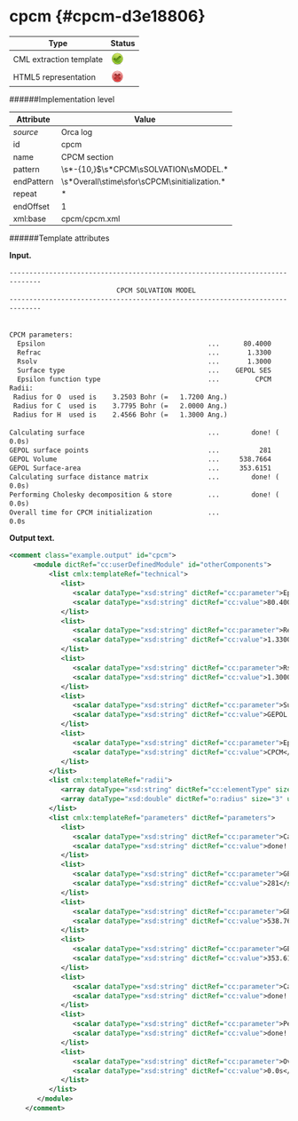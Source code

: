 # cpcm {#cpcm-d3e18806}


| Type                                                                                                                                                | Status                                                                                                                                              |
|----|----|
| CML extraction template                                                                                                                             | ![](/imgs/Total.png)                                                                                                                                |
| HTML5 representation                                                                                                                                | ![](/imgs/None.png)                                                                                                                                 |

######Implementation level

| Attribute                                                                                                                                           | Value                                                                                                                                               |
|----|----|
| *source*                                                                                                                                            | Orca log                                                                                                                                            |
| id                                                                                                                                                  | cpcm                                                                                                                                                |
| name                                                                                                                                                | CPCM section                                                                                                                                        |
| pattern                                                                                                                                             | \\s\*-{10,}\$\\s\*CPCM\\sSOLVATION\\sMODEL.\*                                                                                                       |
| endPattern                                                                                                                                          | \\s\*Overall\\stime\\sfor\\sCPCM\\sinitialization.\*                                                                                                |
| repeat                                                                                                                                              | \*                                                                                                                                                  |
| endOffset                                                                                                                                           | 1                                                                                                                                                   |
| xml:base                                                                                                                                            | cpcm/cpcm.xml                                                                                                                                       |

######Template attributes

**Input.**

    ------------------------------------------------------------------------------
                               CPCM SOLVATION MODEL                               
    ------------------------------------------------------------------------------


    CPCM parameters:
      Epsilon                                         ...      80.4000
      Refrac                                          ...       1.3300
      Rsolv                                           ...       1.3000
      Surface type                                    ...    GEPOL SES
      Epsilon function type                           ...         CPCM
    Radii:
     Radius for O  used is    3.2503 Bohr (=   1.7200 Ang.)
     Radius for C  used is    3.7795 Bohr (=   2.0000 Ang.)
     Radius for H  used is    2.4566 Bohr (=   1.3000 Ang.)
     
    Calculating surface                               ...        done! (  0.0s)
    GEPOL surface points                              ...          281
    GEPOL Volume                                      ...     538.7664
    GEPOL Surface-area                                ...     353.6151
    Calculating surface distance matrix               ...        done! (  0.0s)
    Performing Cholesky decomposition & store         ...        done! (  0.0s)
    Overall time for CPCM initialization              ...                 0.0s

**Output text.**

```xml
<comment class="example.output" id="cpcm">    
      <module dictRef="cc:userDefinedModule" id="otherComponents">       
          <list cmlx:templateRef="technical">
             <list>
                <scalar dataType="xsd:string" dictRef="cc:parameter">Epsilon</scalar>
                <scalar dataType="xsd:string" dictRef="cc:value">80.4000</scalar>
             </list>
             <list>
                <scalar dataType="xsd:string" dictRef="cc:parameter">Refrac</scalar>
                <scalar dataType="xsd:string" dictRef="cc:value">1.3300</scalar>
             </list>
             <list>
                <scalar dataType="xsd:string" dictRef="cc:parameter">Rsolv</scalar>
                <scalar dataType="xsd:string" dictRef="cc:value">1.3000</scalar>
             </list>
             <list>
                <scalar dataType="xsd:string" dictRef="cc:parameter">Surface type</scalar>
                <scalar dataType="xsd:string" dictRef="cc:value">GEPOL SES</scalar>
             </list>
             <list>
                <scalar dataType="xsd:string" dictRef="cc:parameter">Epsilon function type</scalar>
                <scalar dataType="xsd:string" dictRef="cc:value">CPCM</scalar>
             </list>
          </list>
          <list cmlx:templateRef="radii">
             <array dataType="xsd:string" dictRef="cc:elementType" size="3">O C H</array>
             <array dataType="xsd:double" dictRef="o:radius" size="3" units="nonsi:angstrom">1.7200 2.0000 1.3000</array>
          </list>
          <list cmlx:templateRef="parameters" dictRef="parameters">
             <list>
                <scalar dataType="xsd:string" dictRef="cc:parameter">Calculating surface</scalar>
                <scalar dataType="xsd:string" dictRef="cc:value">done! (  0.0s)</scalar>
             </list>
             <list>
                <scalar dataType="xsd:string" dictRef="cc:parameter">GEPOL surface points</scalar>
                <scalar dataType="xsd:string" dictRef="cc:value">281</scalar>
             </list>
             <list>
                <scalar dataType="xsd:string" dictRef="cc:parameter">GEPOL Volume</scalar>
                <scalar dataType="xsd:string" dictRef="cc:value">538.7664</scalar>
             </list>
             <list>
                <scalar dataType="xsd:string" dictRef="cc:parameter">GEPOL Surface-area</scalar>
                <scalar dataType="xsd:string" dictRef="cc:value">353.6151</scalar>
             </list>
             <list>
                <scalar dataType="xsd:string" dictRef="cc:parameter">Calculating surface distance matrix</scalar>
                <scalar dataType="xsd:string" dictRef="cc:value">done! (  0.0s)</scalar>
             </list>
             <list>
                <scalar dataType="xsd:string" dictRef="cc:parameter">Performing Cholesky decomposition & store</scalar>
                <scalar dataType="xsd:string" dictRef="cc:value">done! (  0.0s)</scalar>
             </list>
             <list>
                <scalar dataType="xsd:string" dictRef="cc:parameter">Overall time for CPCM initialization</scalar>
                <scalar dataType="xsd:string" dictRef="cc:value">0.0s</scalar>
             </list>
          </list>
       </module>
    </comment>
```
